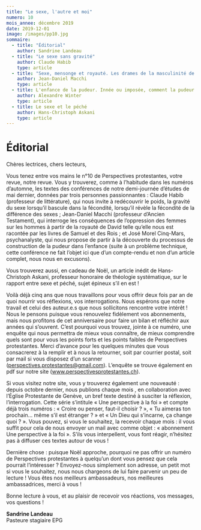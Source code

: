 ```yaml
---
title: "Le sexe, l'autre et moi"
numero: 10
mois_annee: décembre 2019
date: 2019-12-01
image: /images/pp10.jpg
sommaire:
  - title: "Éditorial"
    author: Sandrine Landeau
  - title: "Le sexe sans gravité"
    author: Claude Habib
    type: article
  - title: "Sexe, mensonge et royauté. Les drames de la masculinité de David"
    author: Jean-Daniel Macchi
    type: article
  - title: L'enfance de la pudeur. Innée ou imposée, comment la pudeur vient-elle aux enfants ?
    author: Alexandre Winter
    type: article
  - title: Le sexe et le péché
    author: Hans-Christoph Askani
    type: article
---
```


# Éditorial
Chères lectrices, chers lecteurs,

Vous tenez entre vos mains le n°10 de Perspectives protestantes, votre revue, notre revue. 
Vous y trouverez, comme à l’habitude dans les numéros d’automne, les textes des conférences de notre demi-journée
d’études de mai dernier, données par trois personnes passionnantes : 
Claude Habib (professeur de littérature), qui nous invite à redécouvrir le poids, la gravité du
sexe lorsqu’il bascule dans la fécondité, lorsqu’il révèle la fécondité de la différence des sexes ;
Jean-Daniel Macchi (professeur d’Ancien Testament), qui interroge les conséquences de l’oppression des femmes sur
les hommes à partir de la royauté de David telle qu’elle nous est racontée par les livres de Samuel et des Rois ;
et José Morel Cinq-Mars, psychanalyste, qui nous propose de partir à la découverte du processus de construction de la
pudeur dans l’enfance (suite à un problème technique, cette conférence ne fait l’objet ici que d’un compte-rendu et
non d’un article complet, nous nous en excusons). 

Vous trouverez aussi, en cadeau de Noël, un article inédit de Hans-Christoph Askani, 
professeur honoraire de théologie systématique, sur le rapport entre sexe et péché, sujet épineux s’il en est ! 

Voilà déjà cinq ans que nous travaillons pour vous offrir deux fois par an de quoi nourrir vos réflexions, 
vos interrogations. Nous espérons que notre travail et celui des auteur.e.s que nous sollicitons rencontre votre intérêt !
Nous le pensons puisque vous renouvelez fidèlement vos abonnements, mais nous profitons de cet anniversaire pour
faire un bilan et réfléchir aux années qui s’ouvrent. C’est pourquoi vous trouvez, jointe à ce numéro, une enquête
qui nous permettra de mieux vous connaître, de mieux comprendre quels sont pour vous les points forts et les points
faibles de Perspectives protestantes. Merci d’avance pour les quelques minutes que vous consacrerez à la remplir et
à nous la retourner, soit par courrier postal, soit par mail si vous disposez d’un scanner
(perspectives.protestantes@gmail.com). L’enquête se trouve également en pdf sur notre site (www.perspectivesprotestantes.ch).

Si vous visitez notre site, vous y trouverez également une nouveauté : depuis octobre dernier, nous publions chaque mois
, en collaboration avec l’Église Protestante de Genève, un bref texte destiné à susciter la réflexion, l’interrogation.
Cette série s’intitule « Une perspective à la foi » et compte déjà trois numéros : « Croire ou penser, faut-il choisir ? »,
« Tu aimeras ton prochain… même s’il est étranger ? » et « Un Dieu qui s’incarne, ça change quoi ? ». 
Vous pouvez, si vous le souhaitez, la recevoir chaque mois : il vous suffit pour cela de nous envoyer un mail avec
comme objet : « abonnement Une perspective à la foi ». S’ils vous interpellent, vous font réagir, n’hésitez pas à 
diffuser ces textes autour de vous ! 

Dernière chose : puisque Noël approche, pourquoi ne pas offrir un numéro de Perspectives protestantes à
quelqu’un dont vous pensez que cela pourrait l’intéresser ? Envoyez-nous simplement son adresse, un petit mot
si vous le souhaitez, nous nous chargeons de lui faire parvenir un peu de lecture ! 
Vous êtes nos meilleurs ambassadeurs, nos meilleures ambassadrices, merci à vous !

Bonne lecture à vous, et au plaisir de recevoir vos réactions, vos messages, vos questions !


**Sandrine Landeau**  
Pasteure stagiaire EPG
